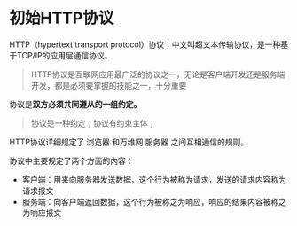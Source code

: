 # 初始HTTP协议

HTTP（hypertext transport protocol）协议；中文叫超文本传输协议，是一种基于TCP/IP的应用层通信协议。

> HTTP协议是互联网应用最广泛的协议之一，无论是客户端开发还是服务端开发，都是必须要掌握的技能之一，十分重要

协议是**双方必须共同遵从的一组约定。**

> 协议是一种约定；协议有约束主体；

HTTP协议详细规定了 浏览器 和万维网 服务器 之间互相通信的规则。 

协议中主要规定了两个方面的内容：

- 客户端：用来向服务器发送数据，这个行为被称为请求，发送的请求内容称为请求报文 
- 服务端：向客户端返回数据，这个行为被称之为响应，响应的结果内容被称之为响应报文 

